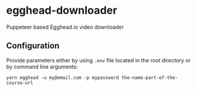 # egghead-downloader
Puppeteer based Egghead.io video downloader

## Configuration

Provide parameters either by using `.env` file located in the root directory or by command line arguments:

`yarn egghead -u my@email.com -p mypassword the-name-part-of-the-course-url`
